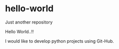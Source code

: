 # hello-world
Just another repository

Hello World..!!

I would like to develop python projects using Git-Hub.
